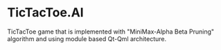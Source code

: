# TicTacToe.AI
TicTacToe game that is  implemented with "MiniMax-Alpha Beta Pruning" algorithm and using module based Qt-Qml architecture.
